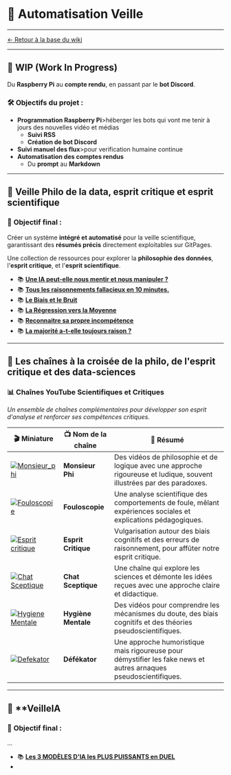 # 🚀 **Automatisation Veille**


---
[← Retour à la base du wiki](https://asyhnes.github.io/mon_wiki/)

---


## 📌 **WIP (Work In Progress)**

Du **Raspberry Pi** au **compte rendu**, en passant par le **bot Discord**.

### **🛠️ Objectifs du projet :**

- **Programmation Raspberry Pi**>héberger les bots qui vont me tenir à jours des nouvelles vidéo et médias
	- **Suivi RSS**
	- **Création de bot Discord** 
- **Suivi manuel des flux**>pour verification humaine continue
- **Automatisation des comptes rendus**
    - Du **prompt** au **Markdown**

---

## 🧠 **Veille Philo de la data, esprit critique et esprit scientifique**
### 🎯 **Objectif final :**

Créer un système **intégré et automatisé** pour la veille scientifique, garantissant des **résumés précis** directement exploitables sur GitPages.

Une collection de ressources pour explorer la **philosophie des données**, l'**esprit critique**, et l'**esprit scientifique**.

- 📚 [**Une IA peut-elle nous mentir et nous manipuler ?**](Veille_philo/Quand_les_IA_nous_manipulent)
- 📚 [**Tous les raisonnements fallacieux en 10 minutes.**](Veille_philo/Tous_les_raisonnements_fallacieux_en_10_minutes)
- 📚 [**Le Biais et le Bruit**](Veille_philo/Le_Biais_et_le_Bruit)
- 📚 [**La Régression vers la Moyenne**](Veille_philo/La_Régression_vers_la_Moyenne)
- 📚 [**Reconnaitre sa propre incompétence**](Veille_philo/Reconnaitre_sa_propre_incompétence)
- 📚 [**La majorité a-t-elle toujours raison ?**](Veille_philo/la_majorité_a-t-elle_toujours_raison)

---

## 🎥 **Les chaînes à la croisée de la philo, de l'esprit critique et des data-sciences**

### 📊 **Chaînes YouTube Scientifiques et Critiques**

_Un ensemble de chaînes complémentaires pour développer son esprit d'analyse et renforcer ses compétences critiques._

|**🎬 Miniature**|**📺 Nom de la chaîne**|**📝 Résumé**|
|---|---|---|
|[![Monsieur_phi](https://img.youtube.com/vi/j2zv4jlo2Nw/0.jpg)](https://www.youtube.com/@MonsieurPhi)|**Monsieur Phi**|Des vidéos de philosophie et de logique avec une approche rigoureuse et ludique, souvent illustrées par des paradoxes.|
|[![Fouloscopie](https://img.youtube.com/vi/YO2QqBLfmXM/0.jpg)](https://www.youtube.com/@Fouloscopie/videos)|**Fouloscopie**|Une analyse scientifique des comportements de foule, mêlant expériences sociales et explications pédagogiques.|
|[![Esprit critique](https://img.youtube.com/vi/oYjLm4esVgs/0.jpg)](https://www.youtube.com/@lespritcritique)|**Esprit Critique**|Vulgarisation autour des biais cognitifs et des erreurs de raisonnement, pour affûter notre esprit critique.|
|[![Chat Sceptique](https://img.youtube.com/vi/NCHYDtA60-g/0.jpg)](https://www.youtube.com/@ChatSceptique)|**Chat Sceptique**|Une chaîne qui explore les sciences et démonte les idées reçues avec une approche claire et didactique.|
|[![Hygiene Mentale](https://img.youtube.com/vi/-YHR9kAUDHM/0.jpg)](https://www.youtube.com/@HygieneMentale)|**Hygiène Mentale**|Des vidéos pour comprendre les mécanismes du doute, des biais cognitifs et des théories pseudoscientifiques.|
|[![Defekator](https://img.youtube.com/vi/QhfXlYKDBfg/0.jpg)](https://www.youtube.com/@DefakatorOfficiel)|**Défékator**|Une approche humoristique mais rigoureuse pour démystifier les fake news et autres arnaques pseudoscientifiques.|

---

## 🧠 **VeilleIA
### 🎯 **Objectif final :**

...

- 📚 [**Les 3 MODÈLES D'IA les PLUS PUISSANTS en DUEL**](Veille_IA/Les_3_MODÈLES_DIA)
- 